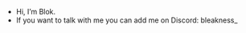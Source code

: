- Hi, I’m Blok.
- If you want to talk with me you can add me on Discord: bleakness_

<!---
bloknoss/bloknoss is a ✨ special ✨ repository because its `README.md` (this file) appears on your GitHub profile.
You can click the Preview link to take a look at your changes.
--->
